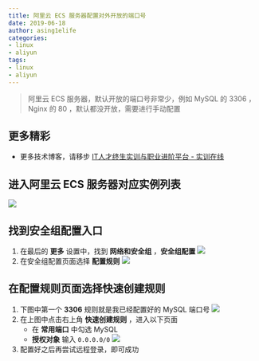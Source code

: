 ```yaml
---
title: 阿里云 ECS 服务器配置对外开放的端口号
date: 2019-06-18
author: asing1elife
categories:
- linux
- aliyun
tags:
- linux
- aliyun
---
```

> 阿里云 ECS 服务器，默认开放的端口号非常少，例如 MySQL 的 3306 ，Nginx 的 80 ，默认都没开放，需要进行手动配置  

## 更多精彩
*  更多技术博客，请移步 [IT人才终生实训与职业进阶平台 - 实训在线](https://shixun.online)

## 进入阿里云 ECS 服务器对应实例列表
![](http://asing1elife.com/sources/images/A81CD550-BDCB-4DA8-A3C9-6372179428C8.png)

## 找到安全组配置入口
1. 在最后的 **更多** 设置中，找到 **网络和安全组** ，**安全组配置**
![](http://asing1elife.com/sources/images/F30A93B7-DA1B-43C9-A1D5-CC06AEC9E8C6.png)
2. 在安全组配置页面选择 **配置规则**
![](http://asing1elife.com/sources/images/0379B831-1AB5-414D-ABEF-F602E6622B27.png)

## 在配置规则页面选择快速创建规则
1. 下图中第一个 **3306** 规则就是我已经配置好的 MySQL 端口号
![](http://asing1elife.com/sources/images/2D264DB6-7F6A-4E9E-8296-99ED5DAB99AE.png)
2. 在上图中点击右上角 **快速创建规则** ，进入以下页面
	* 在 **常用端口** 中勾选 MySQL
	* **授权对象** 输入 `0.0.0.0/0`
![](http://asing1elife.com/sources/images/B0F5AA2D-0B6C-4B11-A492-671768F6C4E1.png)
3. 配置好之后再尝试远程登录，即可成功